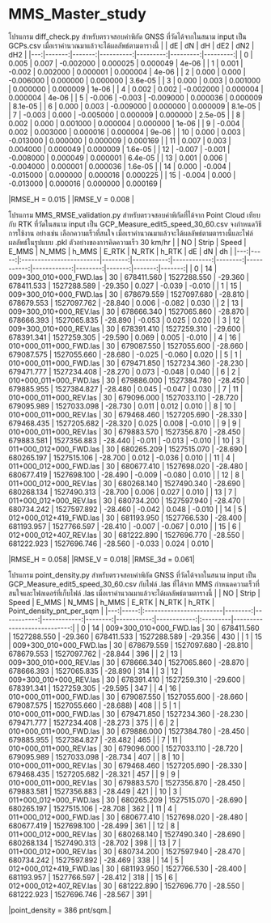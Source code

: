 #  MMS_Master_study
โปรแกรม diff_check.py สำหรับตรวจสอบค่าพิกัด GNSS ที่วัดได้จากในสนาม
input เป็น GCPs.csv 
เมื่อเราคำนวณมาแล้วจะได้ผลลัพธ์ตามตารางนี้
|    |     dE |     dN |        dH |      dE2 |      dN2 |      dH2 |
|---:|-------:|-------:|----------:|---------:|---------:|---------:|
|  0 |  0.005 |  0.007 | -0.002000 | 0.000025 | 0.000049 | 4e-06    |
|  1 |  0.001 | -0.002 |  0.002000 | 0.000001 | 0.000004 | 4e-06    |
|  2 |  0.000 |  0.000 | -0.006000 | 0.000000 | 0.000000 | 3.6e-05  |
|  3 |  0.000 |  0.003 |  0.001000 | 0.000000 | 0.000009 | 1e-06    |
|  4 |  0.002 |  0.002 | -0.002000 | 0.000004 | 0.000004 | 4e-06    |
|  5 | -0.006 | -0.003 | -0.009000 | 0.000036 | 0.000009 | 8.1e-05  |
|  6 |  0.000 |  0.003 | -0.009000 | 0.000000 | 0.000009 | 8.1e-05  |
|  7 | -0.003 |  0.000 | -0.005000 | 0.000009 | 0.000000 | 2.5e-05  |
|  8 |  0.002 |  0.000 |  0.001000 | 0.000004 | 0.000000 | 1e-06    |
|  9 | -0.004 |  0.002 |  0.003000 | 0.000016 | 0.000004 | 9e-06    |
| 10 |  0.000 |  0.003 | -0.013000 | 0.000000 | 0.000009 | 0.000169 |
| 11 |  0.007 |  0.003 |  0.004000 | 0.000049 | 0.000009 | 1.6e-05  |
| 12 | -0.007 | -0.001 | -0.008000 | 0.000049 | 0.000001 | 6.4e-05  |
| 13 |  0.001 |  0.006 | -0.004000 | 0.000001 | 0.000036 | 1.6e-05  |
| 14 |  0.000 | -0.004 | -0.015000 | 0.000000 | 0.000016 | 0.000225 |
| 15 | -0.004 |  0.000 | -0.013000 | 0.000016 | 0.000000 | 0.000169 |

|RMSE_H  = 0.015 |
|RMSE_V  = 0.008 |

โปรแกรม MMS_RMSE_validation.py สำหรับตรวจสอบค่าพิกัดที่ได้จาก Point Cloud เทียบกับ RTK ที่วัดในสนาม
input เป็น GCP_Measure_edit5_speed_30_60.csv
จงกำหนดวิธีการใช้งาน อย่างเช่น เลือกความเร็วที่สนใจ
เมื่อเราคำนวณมาแล้วจะได้ผลลัพธ์ตามตารางนี้และไฟล์ผลลัพธ์ในรูปแบบ .pkl
ตัวอย่างของการคิดความเร็ว 30 km/hr
|    |   NO | Strip                   |   Speed |      E_MMS |       N_MMS |   h_MMS |      E_RTK |       N_RTK |   h_RTK |     dE |     dN |     dh |
|---:|-----:|:------------------------|--------:|-----------:|------------:|--------:|-----------:|------------:|--------:|-------:|-------:|-------:|
|  0 |   14 | 009+300_010+000_FWD.las |      30 | 678411.560 | 1527288.550 | -29.360 | 678411.533 | 1527288.589 | -29.350 |  0.027 | -0.039 | -0.010 |
|  1 |   15 | 009+300_010+000_FWD.las |      30 | 678679.559 | 1527097.680 | -28.810 | 678679.553 | 1527097.762 | -28.840 |  0.006 | -0.082 |  0.030 |
|  2 |   13 | 009+300_010+000_REV.las |      30 | 678666.340 | 1527065.860 | -28.870 | 678666.393 | 1527065.835 | -28.890 | -0.053 |  0.025 |  0.020 |
|  3 |   12 | 009+300_010+000_REV.las |      30 | 678391.410 | 1527259.310 | -29.600 | 678391.341 | 1527259.305 | -29.590 |  0.069 |  0.005 | -0.010 |
|  4 |   16 | 010+000_011+000_FWD.las |      30 | 679087.550 | 1527055.600 | -28.660 | 679087.575 | 1527055.660 | -28.680 | -0.025 | -0.060 |  0.020 |
|  5 |    1 | 010+000_011+000_FWD.las |      30 | 679471.850 | 1527234.360 | -28.230 | 679471.777 | 1527234.408 | -28.270 |  0.073 | -0.048 |  0.040 |
|  6 |    2 | 010+000_011+000_FWD.las |      30 | 679886.000 | 1527384.780 | -28.450 | 679885.955 | 1527384.827 | -28.480 |  0.045 | -0.047 |  0.030 |
|  7 |   11 | 010+000_011+000_REV.las |      30 | 679096.000 | 1527033.110 | -28.720 | 679095.989 | 1527033.098 | -28.730 |  0.011 |  0.012 |  0.010 |
|  8 |   10 | 010+000_011+000_REV.las |      30 | 679468.460 | 1527205.690 | -28.330 | 679468.435 | 1527205.682 | -28.320 |  0.025 |  0.008 | -0.010 |
|  9 |    9 | 010+000_011+000_REV.las |      30 | 679883.570 | 1527356.870 | -28.450 | 679883.581 | 1527356.883 | -28.440 | -0.011 | -0.013 | -0.010 |
| 10 |    3 | 011+000_012+000_FWD.las |      30 | 680265.209 | 1527515.070 | -28.690 | 680265.197 | 1527515.106 | -28.700 |  0.012 | -0.036 |  0.010 |
| 11 |    4 | 011+000_012+000_FWD.las |      30 | 680677.410 | 1527698.020 | -28.480 | 680677.419 | 1527698.100 | -28.490 | -0.009 | -0.080 |  0.010 |
| 12 |    8 | 011+000_012+000_REV.las |      30 | 680268.140 | 1527490.340 | -28.690 | 680268.134 | 1527490.313 | -28.700 |  0.006 |  0.027 |  0.010 |
| 13 |    7 | 011+000_012+000_REV.las |      30 | 680734.200 | 1527597.940 | -28.470 | 680734.242 | 1527597.892 | -28.460 | -0.042 |  0.048 | -0.010 |
| 14 |    5 | 012+000_012+419_FWD.las |      30 | 681193.950 | 1527766.530 | -28.400 | 681193.957 | 1527766.597 | -28.410 | -0.007 | -0.067 |  0.010 |
| 15 |    6 | 012+000_012+407_REV.las |      30 | 681222.890 | 1527696.770 | -28.550 | 681222.923 | 1527696.746 | -28.560 | -0.033 |  0.024 |  0.010 |

|RMSE_H  = 0.058|
|RMSE_V  = 0.018|
|RMSE_3d = 0.061|

โปรแกรม point_density.py สำหรับตรวจสอบค่าพิกัด GNSS ที่วัดได้จากในสนาม
input เป็น  GCP_Measure_edit5_speed_30_60.csv กับไฟล์ .las ที่ได้จาก MMS
กำหนดความเร็วที่สนใจและโฟลเดอร์ที่เก็บไฟล์ .las 
เมื่อเราคำนวณมาแล้วจะได้ผลลัพธ์ตามตารางนี้
|    |   NO | Strip                   |   Speed |      E_MMS |       N_MMS |   h_MMS |      E_RTK |       N_RTK | h_RTK    |   Point_density_pnt_per_sqm |
|---:|-----:|:------------------------|--------:|-----------:|------------:|--------:|-----------:|------------:|:---------|----------------------------:|
|  0 |   14 | 009+300_010+000_FWD.las |      30 | 678411.560 | 1527288.550 | -29.360 | 678411.533 | 1527288.589 | -29.356  |                         430 |
|  1 |   15 | 009+300_010+000_FWD.las |      30 | 678679.559 | 1527097.680 | -28.810 | 678679.553 | 1527097.762 | -28.844  |                         396 |
|  2 |   13 | 009+300_010+000_REV.las |      30 | 678666.340 | 1527065.860 | -28.870 | 678666.393 | 1527065.835 | -28.890  |                         314 |
|  3 |   12 | 009+300_010+000_REV.las |      30 | 678391.410 | 1527259.310 | -29.600 | 678391.341 | 1527259.305 | -29.595  |                         347 |
|  4 |   16 | 010+000_011+000_FWD.las |      30 | 679087.550 | 1527055.600 | -28.660 | 679087.575 | 1527055.660 | -28.688) |                         408 |
|  5 |    1 | 010+000_011+000_FWD.las |      30 | 679471.850 | 1527234.360 | -28.230 | 679471.777 | 1527234.408 | -28.273  |                         375 |
|  6 |    2 | 010+000_011+000_FWD.las |      30 | 679886.000 | 1527384.780 | -28.450 | 679885.955 | 1527384.827 | -28.482  |                         465 |
|  7 |   11 | 010+000_011+000_REV.las |      30 | 679096.000 | 1527033.110 | -28.720 | 679095.989 | 1527033.098 | -28.734  |                         407 |
|  8 |   10 | 010+000_011+000_REV.las |      30 | 679468.460 | 1527205.690 | -28.330 | 679468.435 | 1527205.682 | -28.321  |                         457 |
|  9 |    9 | 010+000_011+000_REV.las |      30 | 679883.570 | 1527356.870 | -28.450 | 679883.581 | 1527356.883 | -28.449  |                         421 |
| 10 |    3 | 011+000_012+000_FWD.las |      30 | 680265.209 | 1527515.070 | -28.690 | 680265.197 | 1527515.106 | -28.708  |                         362 |
| 11 |    4 | 011+000_012+000_FWD.las |      30 | 680677.410 | 1527698.020 | -28.480 | 680677.419 | 1527698.100 | -28.499  |                         361 |
| 12 |    8 | 011+000_012+000_REV.las |      30 | 680268.140 | 1527490.340 | -28.690 | 680268.134 | 1527490.313 | -28.702  |                         398 |
| 13 |    7 | 011+000_012+000_REV.las |      30 | 680734.200 | 1527597.940 | -28.470 | 680734.242 | 1527597.892 | -28.469  |                         338 |
| 14 |    5 | 012+000_012+419_FWD.las |      30 | 681193.950 | 1527766.530 | -28.400 | 681193.957 | 1527766.597 | -28.412  |                         318 |
| 15 |    6 | 012+000_012+407_REV.las |      30 | 681222.890 | 1527696.770 | -28.550 | 681222.923 | 1527696.746 | -28.567  |                         391 |

|point_density = 386 pnt/sqm.|
